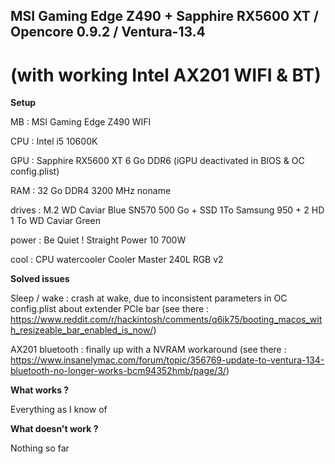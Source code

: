 ## **MSI Gaming Edge Z490 + Sapphire RX5600 XT / Opencore 0.9.2 / Ventura-13.4**
# **(with working Intel AX201 WIFI & BT)**

**Setup**

MB : MSI Gaming Edge Z490 WIFI

CPU : Intel i5 10600K

GPU : Sapphire RX5600 XT 6 Go DDR6 (iGPU deactivated in BIOS & OC config.plist)

RAM : 32 Go DDR4 3200 MHz noname

drives : M.2 WD Caviar Blue SN570 500 Go + SSD 1To Samsung 950 + 2 HD 1 To WD Caviar Green

power : Be Quiet ! Straight Power 10 700W

cool : CPU watercooler Cooler Master 240L RGB v2


**Solved issues**

Sleep / wake : crash at wake, due to inconsistent parameters in OC config.plist about extender PCIe bar
(see there : https://www.reddit.com/r/hackintosh/comments/q6ik75/booting_macos_with_resizeable_bar_enabled_is_now/)

AX201 bluetooth : finally up with a NVRAM workaround (see there : https://www.insanelymac.com/forum/topic/356769-update-to-ventura-134-bluetooth-no-longer-works-bcm94352hmb/page/3/)


**What works ?**

Everything as I know of


**What doesn't work ?**

Nothing so far

